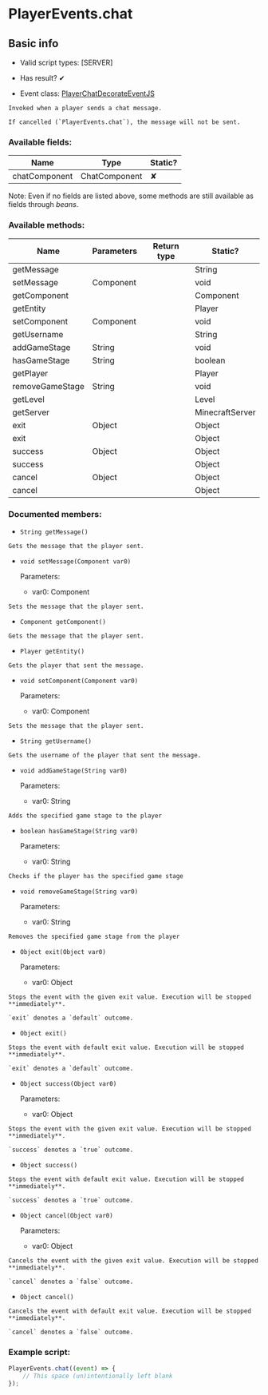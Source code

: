 # PlayerEvents.chat

## Basic info

- Valid script types: [SERVER]

- Has result? ✔

- Event class: [PlayerChatDecorateEventJS](https://github.com/KubeJS-Mods/KubeJS/tree/2001/common/src/main/java/dev/latvian/mods/kubejs/player/PlayerChatDecorateEventJS.java)

```
Invoked when a player sends a chat message.

If cancelled (`PlayerEvents.chat`), the message will not be sent.
```

### Available fields:

| Name | Type | Static? |
| ---- | ---- | ------- |
| chatComponent | ChatComponent | ✘ |

Note: Even if no fields are listed above, some methods are still available as fields through *beans*.

### Available methods:

| Name | Parameters | Return type | Static? |
| ---- | ---------- | ----------- | ------- |
| getMessage |  |  | String | ✘ |
| setMessage | Component |  | void | ✘ |
| getComponent |  |  | Component | ✘ |
| getEntity |  |  | Player | ✘ |
| setComponent | Component |  | void | ✘ |
| getUsername |  |  | String | ✘ |
| addGameStage | String |  | void | ✘ |
| hasGameStage | String |  | boolean | ✘ |
| getPlayer |  |  | Player | ✘ |
| removeGameStage | String |  | void | ✘ |
| getLevel |  |  | Level | ✘ |
| getServer |  |  | MinecraftServer | ✘ |
| exit | Object |  | Object | ✘ |
| exit |  |  | Object | ✘ |
| success | Object |  | Object | ✘ |
| success |  |  | Object | ✘ |
| cancel | Object |  | Object | ✘ |
| cancel |  |  | Object | ✘ |


### Documented members:

- `String getMessage()`
```
Gets the message that the player sent.
```

- `void setMessage(Component var0)`

  Parameters:
  - var0: Component

```
Sets the message that the player sent.
```

- `Component getComponent()`
```
Gets the message that the player sent.
```

- `Player getEntity()`
```
Gets the player that sent the message.
```

- `void setComponent(Component var0)`

  Parameters:
  - var0: Component

```
Sets the message that the player sent.
```

- `String getUsername()`
```
Gets the username of the player that sent the message.
```

- `void addGameStage(String var0)`

  Parameters:
  - var0: String

```
Adds the specified game stage to the player
```

- `boolean hasGameStage(String var0)`

  Parameters:
  - var0: String

```
Checks if the player has the specified game stage
```

- `void removeGameStage(String var0)`

  Parameters:
  - var0: String

```
Removes the specified game stage from the player
```

- `Object exit(Object var0)`

  Parameters:
  - var0: Object

```
Stops the event with the given exit value. Execution will be stopped **immediately**.

`exit` denotes a `default` outcome.
```

- `Object exit()`
```
Stops the event with default exit value. Execution will be stopped **immediately**.

`exit` denotes a `default` outcome.
```

- `Object success(Object var0)`

  Parameters:
  - var0: Object

```
Stops the event with the given exit value. Execution will be stopped **immediately**.

`success` denotes a `true` outcome.
```

- `Object success()`
```
Stops the event with default exit value. Execution will be stopped **immediately**.

`success` denotes a `true` outcome.
```

- `Object cancel(Object var0)`

  Parameters:
  - var0: Object

```
Cancels the event with the given exit value. Execution will be stopped **immediately**.

`cancel` denotes a `false` outcome.
```

- `Object cancel()`
```
Cancels the event with default exit value. Execution will be stopped **immediately**.

`cancel` denotes a `false` outcome.
```



### Example script:

```js
PlayerEvents.chat((event) => {
	// This space (un)intentionally left blank
});
```

